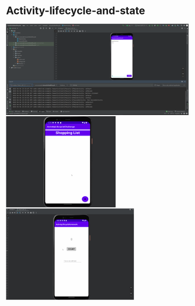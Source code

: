 # Activity-lifecycle-and-state

<img src="/Screenshot/two_activities_lifecyle.png" width="500" height="250"/>
<img src="/Screenshot/Shopping_list.gif" width="300" height="250"/>
<img src="/Screenshot/ActivityLifecycle_homework.gif" width="350" height="250"/>
